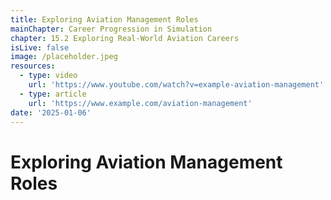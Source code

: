 ```yaml
---
title: Exploring Aviation Management Roles
mainChapter: Career Progression in Simulation
chapter: 15.2 Exploring Real-World Aviation Careers
isLive: false
image: /placeholder.jpeg
resources:
  - type: video
    url: 'https://www.youtube.com/watch?v=example-aviation-management'
  - type: article
    url: 'https://www.example.com/aviation-management'
date: '2025-01-06'
---
```


# Exploring Aviation Management Roles
